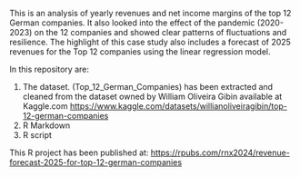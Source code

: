 This is an analysis of yearly revenues and net income margins of the top 12 German companies. 
It also looked into the effect of the pandemic (2020-2023) on the 12 companies and showed 
clear patterns of fluctuations and resilience. 
The highlight of this case study also includes a forecast of 2025 revenues for the 
Top 12 companies using the linear regression model.

In this repository are: 
1. The dataset. (Top_12_German_Companies) has been extracted and cleaned from the dataset owned by William Oliveira Gibin available at Kaggle.com
   <https://www.kaggle.com/datasets/willianoliveiragibin/top-12-german-companies>
2. R Markdown
3. R script

This R project has been published at: <https://rpubs.com/rnx2024/revenue-forecast-2025-for-top-12-german-companies>
